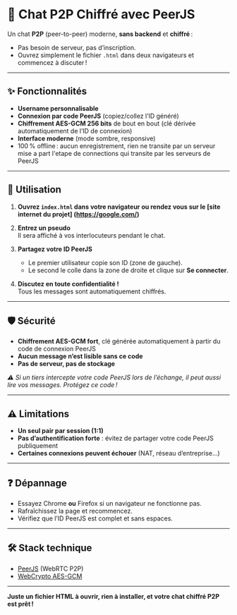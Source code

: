 # 💬 Chat P2P Chiffré avec PeerJS

Un chat **P2P** (peer-to-peer) moderne, **sans backend** et **chiffré** :  
- Pas besoin de serveur, pas d’inscription.  
- Ouvrez simplement le fichier `.html` dans deux navigateurs et commencez à discuter !

---

## ✨ Fonctionnalités

- **Username personnalisable**
- **Connexion par code PeerJS** (copiez/collez l’ID généré)
- **Chiffrement AES-GCM 256 bits** de bout en bout (clé dérivée automatiquement de l’ID de connexion)
- **Interface moderne** (mode sombre, responsive)
- 100 % offline : aucun enregistrement, rien ne transite par un serveur mise a part l'etape de connections qui transite par les serveurs de PeerJS

---

## 🚀 Utilisation

1. **Ouvrez `index.html` dans votre navigateur ou rendez vous sur le [site internet du projet] (https://google.com/)**  

2. **Entrez un pseudo**  
   Il sera affiché à vos interlocuteurs pendant le chat.

3. **Partagez votre ID PeerJS**  
   - Le premier utilisateur copie son ID (zone de gauche).
   - Le second le colle dans la zone de droite et clique sur **Se connecter**.

4. **Discutez en toute confidentialité !**  
   Tous les messages sont automatiquement chiffrés.

---

## 🛡️ Sécurité

- **Chiffrement AES-GCM fort**, clé générée automatiquement à partir du code de connexion PeerJS
- **Aucun message n’est lisible sans ce code**
- **Pas de serveur, pas de stockage**

*⚠️ Si un tiers intercepte votre code PeerJS lors de l’échange, il peut aussi lire vos messages. Protégez ce code !*

---

## ⚠️ Limitations

- **Un seul pair par session (1:1)**
- **Pas d’authentification forte** : évitez de partager votre code PeerJS publiquement
- **Certaines connexions peuvent échouer** (NAT, réseau d’entreprise...)

---

## ❓ Dépannage

- Essayez Chrome **ou** Firefox si un navigateur ne fonctionne pas.
- Rafraîchissez la page et recommencez.
- Vérifiez que l’ID PeerJS est complet et sans espaces.

---

## 🛠 Stack technique

- [PeerJS](https://peerjs.com/) (WebRTC P2P)
- [WebCrypto AES-GCM](https://developer.mozilla.org/fr/docs/Web/API/SubtleCrypto/encrypt)

---

**Juste un fichier HTML à ouvrir, rien à installer, et votre chat chiffré P2P est prêt !**